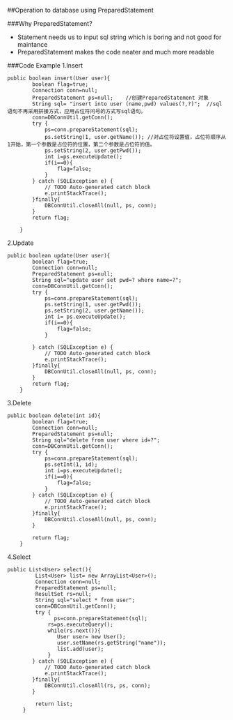 ##Operation to database using PreparedStatement
           
###Why PreparedStatement?
- Statement needs us to input sql string which is boring and not good for maintance
- PreparedStatement makes the code neater and much more readable
                                            
###Code Example
1.Insert                      
```
public boolean insert(User user){
        boolean flag=true;
        Connection conn=null;
        PreparedStatement ps=null;    //创建PreparedStatement 对象
        String sql= "insert into user (name,pwd) values(?,?)";  //sql语句不再采用拼接方式，应用占位符问号的方式写sql语句。
        conn=DBConnUtil.getConn();
        try {
            ps=conn.prepareStatement(sql);
            ps.setString(1, user.getName()); //对占位符设置值，占位符顺序从1开始，第一个参数是占位符的位置，第二个参数是占位符的值。
            ps.setString(2, user.getPwd()); 
            int i=ps.executeUpdate();
            if(i==0){
                flag=false;
            }
        } catch (SQLException e) {
            // TODO Auto-generated catch block
            e.printStackTrace();
        }finally{
            DBConnUtil.closeAll(null, ps, conn);
        }
        return flag;
        
    }
```   
          
2.Update               
```
public boolean update(User user){
        boolean flag=true;
        Connection conn=null;
        PreparedStatement ps=null;
        String sql="update user set pwd=? where name=?";
        conn=DBConnUtil.getConn();
        try {
            ps=conn.prepareStatement(sql);
            ps.setString(1, user.getPwd());
            ps.setString(2, user.getName());
            int i= ps.executeUpdate();
            if(i==0){
                flag=false;
            }
            
        } catch (SQLException e) {
            // TODO Auto-generated catch block
            e.printStackTrace();
        }finally{
            DBConnUtil.closeAll(null, ps, conn);
        }
        return flag;
    }

```                    
           
3.Delete                      
```
public boolean delete(int id){
        boolean flag=true;
        Connection conn=null;
        PreparedStatement ps=null;
        String sql="delete from user where id=?";
        conn=DBConnUtil.getConn();
        try {
            ps=conn.prepareStatement(sql);
            ps.setInt(1, id);
            int i=ps.executeUpdate();
            if(i==0){
                flag=false;
            }
        } catch (SQLException e) {
            // TODO Auto-generated catch block
            e.printStackTrace();
        }finally{
            DBConnUtil.closeAll(null, ps, conn);
        }
        
        return flag;
    }
```           
           
4.Select                     
```
public List<User> select(){
         List<User> list= new ArrayList<User>();
         Connection conn=null;
         PreparedStatement ps=null;
         ResultSet rs=null;
         String sql="select * from user";
         conn=DBConnUtil.getConn();
         try {
               ps=conn.prepareStatement(sql);
             rs=ps.executeQuery();
             while(rs.next()){
                User user= new User();
                user.setName(rs.getString("name"));
                list.add(user);
             }
        } catch (SQLException e) {
            // TODO Auto-generated catch block
            e.printStackTrace();
        }finally{
            DBConnUtil.closeAll(rs, ps, conn);
        }
        
         return list;
     }

```
